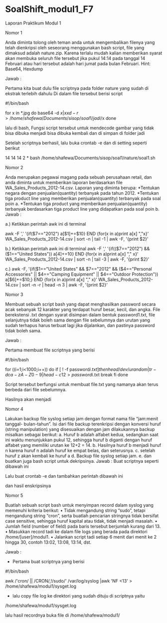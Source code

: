 # SoalShift_modul1_F7
Laporan Praktikum Modul 1

Nomor 1

Anda diminta tolong oleh teman anda untuk mengembalikan filenya yang telah dienkripsi oleh seseorang menggunakan bash script, file yang dimaksud adalah nature.zip. Karena terlalu mudah kalian memberikan syarat akan membuka seluruh file tersebut jika pukul 14:14 pada tanggal 14 Februari atau hari tersebut adalah hari jumat pada bulan Februari. Hint: Base64, Hexdump

Jawab : 

Pertama kita buat dulu file scriptnya pada folder nature yang sudah di ekstrak terlebih dahulu
Di dalam file tersebut berisi script

#!/bin/bash

for x in *.jpg
do
        base64 -d $x | xxd -r > /home/shafewa/Documents/sisop/soal1/jadi/$x
done


lalu di bash,
Fungsi script tersebut untuk mendecode gambar yang tidak bisa dibuka menjadi bisa dibuka kembali dan di simpan di folder jadi

Setelah scriptnya berhasil, lalu buka crontab -e dan di setting seperti berikut

14 14 14 2 * bash /home/shafewa/Documents/sisop/soal1/nature/soal1.sh



Nomor 2

Anda merupakan pegawai magang pada sebuah perusahaan retail, dan anda diminta untuk memberikan laporan berdasarkan file WA_Sales_Products_2012-14.csv. Laporan yang diminta berupa: *Tentukan negara dengan penjualan(quantity) terbanyak pada tahun 2012. *Tentukan tiga product line yang memberikan penjualan(quantity) terbanyak pada soal poin a. *Tentukan tiga product yang memberikan penjualan(quantity) terbanyak berdasarkan tiga product line yang didapatkan pada soal poin b.
Jawab : 

a.) Ketikkan perintah awk ini di terminal

awk -F ',' '{if($7=="2012") a[$1]+=$10} END {for(x in a)print a[x] ","x}' WA_Sales_Products_2012-14.csv | sort -n | tail -1 | awk -F, '{print $2}'


b.) Ketikkan perintah awk ini di terminal
awk -F ',' '{if(($7=="2012") && ($1=="United States")) a[$4]+=$10} END {for(x in a)print a[x] "," x}' WA_Sales_Products_2012-14.csv | sort -n | tail -3 | awk -F, '{print $2}'

c.) awk -F, '{if($1=="United States" && $7=="2012" && ($4=="Personal Accessories" || $4=="Camping Equipment" || $4=="Outdoor Protection")) a[$6]+=$10;} END {for(x in a)print a[x] "," x}' WA_Sales_Products_2012-14.csv | sort -n -r | head -n 3 | awk -F, '{print $2}'

Nomor 3 

Membuat sebuah script bash yang dapat menghasilkan password secara acak sebanyak 12 karakter yang terdapat huruf besar, kecil, dan angka. File berekstensi .txt dengan syarat disimpan dalam bentuk password1.txt, file selanjutnya tidak boleh sama dengan file sebelumnya dan urutan yang sudah terhapus harus terbuat lagi jika dijalankan, dan pastinya password tidak boleh sama.

Jawab : 

Pertama membuat file scriptnya yang berisi

#!/bin/bash

for ((i=1;i<1000;i++))
do
        if [ ! -f password$i.txt ]
        then
                head /dev/urandom | tr -dc a-zA-Z0-9 | head -c12 > password$i.txt
                break
        fi
done

Script tersebut berfungsi untuk membuat file.txt yang namanya akan terus berbeda dari file sebelumnya.

Hasilnya akan menjadi







Nomor 4

Lakukan backup file syslog setiap jam dengan format nama file “jam:menit tanggal- bulan-tahun”. Isi dari file backup terenkripsi dengan konversi huruf (string manipulation) yang disesuaikan dengan jam dilakukannya backup misalkan sebagai berikut:
a. Huruf b adalah alfabet kedua, sedangkan saat ini waktu menunjukkan pukul 12, sehingga huruf b diganti dengan huruf alfabet yang memiliki urutan ke 12+2 = 14. b. Hasilnya huruf b menjadi huruf n karena huruf n adalah huruf ke empat belas, dan seterusnya. c. setelah huruf z akan kembali ke huruf a d. Backup file syslog setiap jam. e. dan buatkan juga bash script untuk dekripsinya.
Jawab : 
Buat scriptnya seperti dibawah ini

Lalu buat crontab -e dan tambahkan perintah dibawah ini

dan hasil enskripsinya

Nomor 5

Buatlah sebuah script bash untuk menyimpan record dalam syslog yang memenuhi kriteria berikut:
    • Tidak mengandung string “sudo”, tetapi mengandung string “cron”, serta buatlah pencarian stringnya tidak bersifat case sensitive, sehingga huruf kapital atau tidak, tidak menjadi masalah.
    • Jumlah field (number of field) pada baris tersebut berjumlah kurang dari 13.
    • Masukkan record tadi ke dalam file logs yang berada pada direktori /home/[user]/modul1.
    • Jalankan script tadi setiap 6 menit dari menit ke 2 hingga 30, contoh 13:02, 13:08, 13:14, dst.









Jawab :

- Pertama buat scriptnya yang berisi

#!/bin/bash

awk /'cron/ || /CRON/,!/sudo/' /var/log/syslog |awk 'NF <13' > /home/shafewa/modul1/sysget.log

- lalu copy file log ke direktori yang sudah dituju di scriptnya yaitu 

/home/shafewa/modul1/sysget.log

lalu hasil recordnya buka file di  /home/shafewa/modul1/



